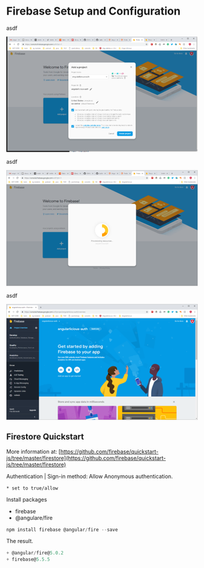 # Firebase Setup and Configuration

asdf


![](assets-auth/firebase-project.png)

asdf

![](assets-auth/creating-project.png)

asdf

![](assets-auth/firebase-dashboard.png)

## Firestore Quickstart

More information at: [https://github.com/firebase/quickstart-js/tree/master/firestore](https://github.com/firebase/quickstart-js/tree/master/firestore)

Authentication | Sign-in method: Allow Anonymous authentication.

    * set to true/allow

Install packages

* firebase
* @angulare/fire

```ts
npm install firebase @angular/fire --save
```

The result.

```ts
+ @angular/fire@5.0.2
+ firebase@5.5.5
```